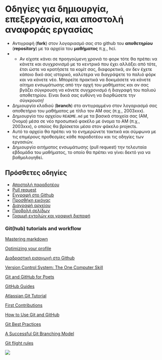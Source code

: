 # Οδηγίες για δημιουργία, επεξεργασία, και αποστολή αναφοράς εργασίας 

* Αντιγραφή (**fork**) στον λογαριασμό σας στο github του **αποθετηρίου** (**repository**) με τα αρχεία του **μαθήματος** π.χ., hci.
* * Αν είχατε κάνει σε προηγούμενη χρονιά το φορκ τότε θα πρέπει να κάνετε και συγχρονισμό με το κεντρικό που έχει αλλάξει από τότε, έτσι ώστε να κρατήσετε τα κομίτ σας, διαφορετικά, αν δεν έχετε κάποιο δικό σας ιστορικό, καλύτερα να διαγράψετε το παλιό φόρκ και να κάνετε νέο. Μπορείτε πρακτικά να δοκιμάσετε να κάνετε αίτημα ενσωμάτωσης από την αρχή του μαθήματος και αν σας βγάζει σύγκρουση να κάνετε συγχρονισμό ή διαγραφή του παλιού αποθετηρίου. Είναι δικιά σας ευθύνη να διορθώσετε την σύγκρουση!
* Δημιουργία κλαδιού (**branch**) στο αντιγραμμένο στον λογαριασμό σας αποθετήριο του μαθήματος με τίτλο τον ΑΜ σας (π.χ., 2003xxx).
* Δημιουργία του αρχείου `README.md` με τα βασικά στοιχεία σας (ΑΜ, Ονομα) μέσα σε νέο προσωπικό φακέλο με όνομα το ΑΜ (π.χ., 2003xxx), ο οποίος θα βρίσκεται μέσα στον φάκελο projects. 
* Αυτό το αρχείο θα πρέπει να το ενημερώνετε τακτικά και σύμφωνα με τις επιμέρους προθεσμίες κάθε παραδοτέου και τις οδηγίες των εργασιών.
* Δημιουργία αιτήματος ενσωμάτωσης (pull request) την τελευταία εβδομάδα του μαθήματος, το οποίο θα πρέπει να γίνει δεκτό για να βαθμολογηθεί.

## Πρόσθετες οδηγίες

* [Αποστολή παραδοτέου](https://courses-ionio.github.io/help/submit)
* [Pull request](https://courses-ionio.github.io/help/pullrequest/)
* [Εγγραφή στο Github](https://courses-ionio.github.io/help/register/)
* [Προσθήκη εικόνας](https://courses-ionio.github.io/help/image/)
* [Διαγραφή αρχείου](https://courses-ionio.github.io/help/delete/)
* [Προβολή σελίδων](https://courses-ionio.github.io/help/pages/)
* [Γραμμή εντολών και γραφική διεπαφή](https://courses-ionio.github.io/help/github/)

### Git(hub) tutorials and workflow

[Mastering markdown](https://guides.github.com/features/mastering-markdown/)

[Optimizing your profile](https://github.community/t/optimizing-your-github-profile/)

[Διαδραστική εισαγωγή στο Github](https://github.com/marketplace/github-learning-lab)

[Version Control System: The One Computer Skill](https://ambrevar.xyz/vcs/index.html)

[Git and GitHub for Poets](https://www.youtube.com/watch?v=BCQHnlnPusY)

[GitHub Guides](https://guides.github.com)

[Atlassian Git Tutorial](https://www.atlassian.com/git)

[First Contributions](https://github.com/firstcontributions/first-contributions)

[How to Use Git and GitHub](https://www.udacity.com/course/ud775)

[Git Best Practices](https://sethrobertson.github.io/GitBestPractices/)

[A Successful Git Branching Model](http://nvie.com/posts/a-successful-git-branching-model/)

[Git flight rules](https://github.com/k88hudson/git-flight-rules)

![](https://imgs.xkcd.com/comics/git.png?raw=true)
